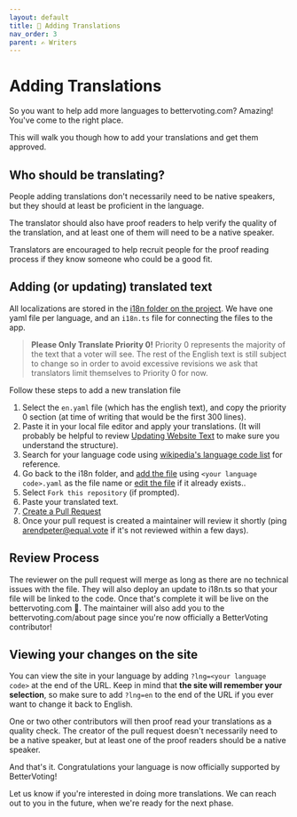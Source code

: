 ```yaml
---
layout: default
title: 🔡 Adding Translations
nav_order: 3
parent: ✍ ️Writers
---
```


# Adding Translations

So you want to help add more languages to bettervoting.com? Amazing! You've come to the right place.

This will walk you though how to add your translations and get them approved.

## Who should be translating?

People adding translations don't necessarily need to be native speakers, but they should at least be proficient in the language. 

The translator should also have proof readers to help verify the quality of the translation, and at least one of them will need to be a native speaker. 

Translators are encouraged to help recruit people for the proof reading process if they know someone who could be a good fit.

## Adding (or updating) translated text

All localizations are stored in the [i18n folder on the project](https://github.com/Equal-Vote/star-server/tree/main/packages/frontend/src/i18n). We have one yaml file per language, and an ``i18n.ts`` file for connecting the files to the app.

> **Please Only Translate Priority 0!** Priority 0 represents the majority of the text that a voter will see. The rest of the English text is still subject to change so in order to avoid excessive revisions we ask that translators limit themselves to Priority 0 for now.

Follow these steps to add a new translation file

1. Select the ``en.yaml`` file (which has the english text), and copy the priority 0 section (at time of writing that would be the first 300 lines).
1. Paste it in your local file editor and apply your translations. (It will probably be helpful to review [Updating Website Text](/2_updating_website_text) to make sure you understand the structure).
1. Search for your language code using [wikipedia's language code list](https://en.wikipedia.org/wiki/List_of_ISO_639_language_codes) for reference.
1. Go back to the i18n folder, and [add the file](/writers/1_github_101#adding-a-file) using ``<your language code>.yaml`` as the file name or [edit the file](/writers/1_github_101#adding-a-file) if it already exists..
1. Select ``Fork this repository`` (if prompted).
1. Paste your translated text.
1. [Create a Pull Request](/writers/1_github_101#creating-a-pull-request)
1. Once your pull request is created a maintainer will review it shortly (ping [arendpeter@equal.vote](mailto:arendpeter@equal.vote) if it's not reviewed within a few days).

## Review Process

The reviewer on the pull request will merge as long as there are no technical issues with the file. They will also deploy an update to i18n.ts so that your file will be linked to the code. Once that's complete it will be live on the bettervoting.com 🥳. The maintainer will also add you to the bettervoting.com/about page since you're now officially a BetterVoting contributor!

## Viewing your changes on the site

You can view the site in your language by adding ``?lng=<your language code>`` at the end of the URL. Keep in mind that **the site will remember your selection**, so make sure to add ``?lng=en`` to the end of the URL if you ever want to change it back to English.

One or two other contributors will then proof read your translations as a quality check. The creator of the pull request doesn't necessarily need to be a native speaker, but at least one of the proof readers should be a native speaker. 

And that's it. Congratulations your language is now officially supported by BetterVoting!

Let us know if you're interested in doing more translations. We can reach out to you in the future, when we're ready for the next phase.